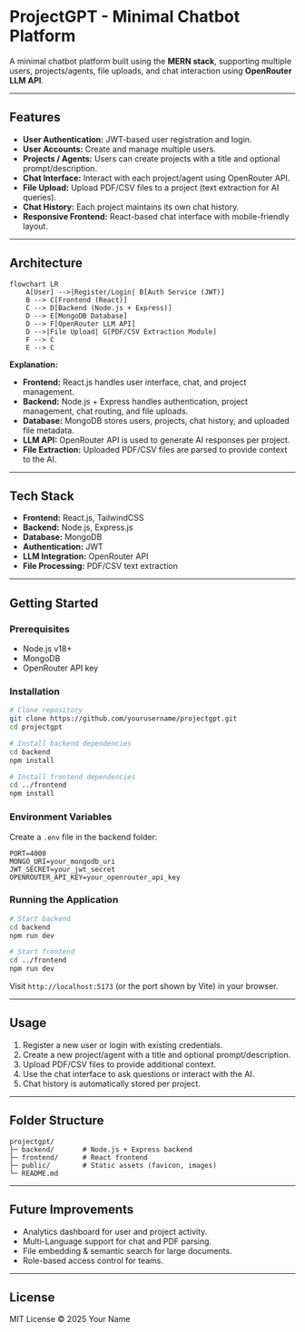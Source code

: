 # ProjectGPT - Minimal Chatbot Platform

A minimal chatbot platform built using the **MERN stack**, supporting multiple users, projects/agents, file uploads, and chat interaction using **OpenRouter LLM API**.

---

## Features

- **User Authentication:** JWT-based user registration and login.
- **User Accounts:** Create and manage multiple users.
- **Projects / Agents:** Users can create projects with a title and optional prompt/description.
- **Chat Interface:** Interact with each project/agent using OpenRouter API.
- **File Upload:** Upload PDF/CSV files to a project (text extraction for AI queries).
- **Chat History:** Each project maintains its own chat history.
- **Responsive Frontend:** React-based chat interface with mobile-friendly layout.

---

## Architecture

```mermaid
flowchart LR
    A[User] -->|Register/Login| B[Auth Service (JWT)]
    B --> C[Frontend (React)]
    C --> D[Backend (Node.js + Express)]
    D --> E[MongoDB Database]
    D --> F[OpenRouter LLM API]
    D -->|File Upload| G[PDF/CSV Extraction Module]
    F --> C
    E --> C
```

**Explanation:**

- **Frontend:** React.js handles user interface, chat, and project management.
- **Backend:** Node.js + Express handles authentication, project management, chat routing, and file uploads.
- **Database:** MongoDB stores users, projects, chat history, and uploaded file metadata.
- **LLM API:** OpenRouter API is used to generate AI responses per project.
- **File Extraction:** Uploaded PDF/CSV files are parsed to provide context to the AI.

---

## Tech Stack

- **Frontend:** React.js, TailwindCSS
- **Backend:** Node.js, Express.js
- **Database:** MongoDB
- **Authentication:** JWT
- **LLM Integration:** OpenRouter API
- **File Processing:** PDF/CSV text extraction

---

## Getting Started

### Prerequisites

- Node.js v18+
- MongoDB
- OpenRouter API key

### Installation

```bash
# Clone repository
git clone https://github.com/yourusername/projectgpt.git
cd projectgpt

# Install backend dependencies
cd backend
npm install

# Install frontend dependencies
cd ../frontend
npm install
```

### Environment Variables

Create a `.env` file in the backend folder:

```
PORT=4000
MONGO_URI=your_mongodb_uri
JWT_SECRET=your_jwt_secret
OPENROUTER_API_KEY=your_openrouter_api_key
```

### Running the Application

```bash
# Start backend
cd backend
npm run dev

# Start frontend
cd ../frontend
npm run dev
```

Visit `http://localhost:5173` (or the port shown by Vite) in your browser.

---

## Usage

1. Register a new user or login with existing credentials.
2. Create a new project/agent with a title and optional prompt/description.
3. Upload PDF/CSV files to provide additional context.
4. Use the chat interface to ask questions or interact with the AI.
5. Chat history is automatically stored per project.

---

## Folder Structure

```
projectgpt/
├─ backend/       # Node.js + Express backend
├─ frontend/      # React frontend
├─ public/        # Static assets (favicon, images)
└─ README.md
```

---

## Future Improvements

- Analytics dashboard for user and project activity.
- Multi-Language support for chat and PDF parsing.
- File embedding & semantic search for large documents.
- Role-based access control for teams.

---

## License

MIT License © 2025 Your Name
